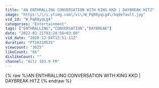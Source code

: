 ```yaml
---
title: "AN ENTHRALLING CONVERSATION WITH KING KKD | DAYBREAK HITZ"
image: "https:\/\/i.ytimg.com\/vi\/W_PqR8yqLg4\/hqdefault.jpg"
vid_id: "W_PqR8yqLg4"
categories: "Entertainment"
tags: ["ENTHRALLING","CONVERSATION","DAYBREAK"]
date: "2022-02-21T03:28:56+03:00"
vid_date: "2020-12-04T12:51:11Z"
duration: "PT1H31M52S"
viewcount: "3625"
likeCount: "66"
dislikeCount: ""
channel: "Hitz 103.9 FM"
---
```

{% raw %}AN ENTHRALLING CONVERSATION WITH KING KKD | DAYBREAK HITZ {% endraw %}

